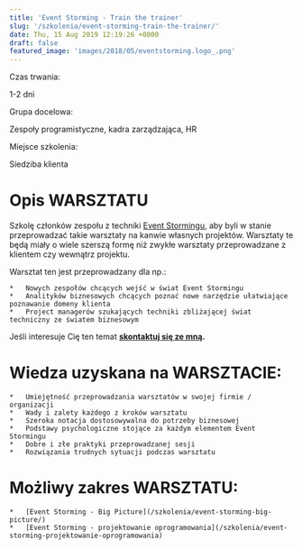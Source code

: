 ```yaml
---
title: 'Event Storming - Train the trainer'
slug: '/szkolenia/event-storming-train-the-trainer/'
date: Thu, 15 Aug 2019 12:19:26 +0000
draft: false
featured_image: 'images/2018/05/eventstorming.logo_.png'
---
```


Czas trwania:

1-2 dni

Grupa docelowa:

Zespoły programistyczne, kadra zarządzająca, HR

Miejsce szkolenia:

Siedziba klienta

Opis WARSZTATU
==============

Szkolę członków zespołu z techniki [Event Stormingu](/2018/12/06/event-storming-jak-szybko-odkrywac-nieznane/), aby byli w stanie przeprowadzać takie warsztaty na kanwie własnych projektów. Warsztaty te będą miały o wiele szerszą formę niż zwykłe warsztaty przeprowadzane z klientem czy wewnątrz projektu.

Warsztat ten jest przeprowadzany dla np.:

 	*   Nowych zespołów chcących wejść w świat Event Stormingu
 	*   Analityków biznesowych chcących poznać nowe narzędzie ułatwiające poznawanie domeny klienta
 	*   Project managerów szukających techniki zbliżającej świat techniczny ze światem biznesowym

Jeśli interesuje Cię ten temat **[skontaktuj się ze mną](https://radekmaziarka.pl/kontakt).**

Wiedza uzyskana na WARSZTACIE:
==============================

 	*   Umiejętność przeprowadzania warsztatów w swojej firmie / organizacji
 	*   Wady i zalety każdego z kroków warsztatu
 	*   Szeroka notacja dostosowywalna do potrzeby biznesowej
 	*   Podstawy psychologiczne stojące za każdym elementem Event Stormingu
 	*   Dobre i złe praktyki przeprowadzanej sesji
 	*   Rozwiązania trudnych sytuacji podczas warsztatu

Możliwy zakres WARSZTATU:
=========================

 	*   [Event Storming - Big Picture](/szkolenia/event-storming-big-picture/)
 	*   [Event Storming - projektowanie oprogramowania](/szkolenia/event-storming-projektowanie-oprogramowania)